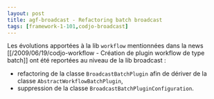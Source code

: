 ```yaml
---
layout: post
title: agf-broadcast - Refactoring batch broadcast
tags: [framework-1-101,codjo-broadcast]
---
```

Les évolutions apportées à la lib ```workflow``` mentionnées dans la news [[/2009/06/19/codjo-workflow - Création de plugin workflow de type batch]] ont été reportées au niveau de la lib broadcast :
- refactoring de la classe ```BroadcastBatchPlugin``` afin de dériver de la classe ```AbstractWorkflowBatchPlugin```,
- suppression de la classe ```BroadcastBatchPluginConfiguration```.